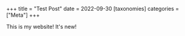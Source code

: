 +++
title = "Test Post"
date = 2022-09-30
[taxonomies]
categories = ["Meta"]
+++

This is my website! It's new!
